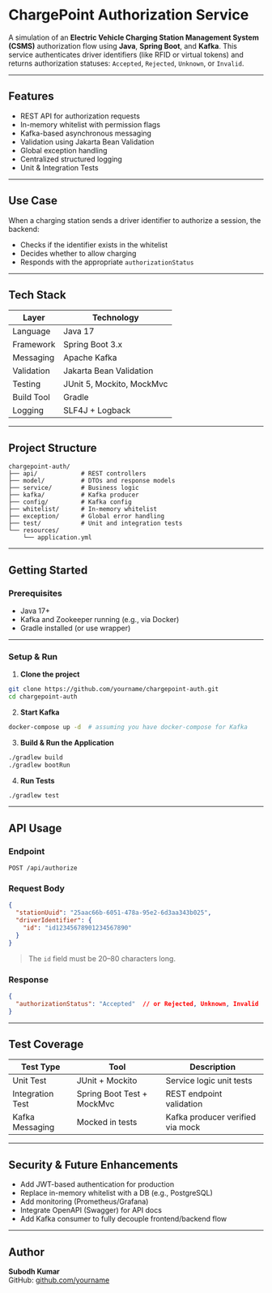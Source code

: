 # ChargePoint Authorization Service

A simulation of an **Electric Vehicle Charging Station Management System (CSMS)** authorization flow using **Java**, **Spring Boot**, and **Kafka**. This service authenticates driver identifiers (like RFID or virtual tokens) and returns authorization statuses: `Accepted`, `Rejected`, `Unknown`, or `Invalid`.

---

## Features

- REST API for authorization requests
- In-memory whitelist with permission flags
- Kafka-based asynchronous messaging
- Validation using Jakarta Bean Validation
- Global exception handling
- Centralized structured logging
- Unit & Integration Tests

---

## Use Case

When a charging station sends a driver identifier to authorize a session, the backend:
- Checks if the identifier exists in the whitelist
- Decides whether to allow charging
- Responds with the appropriate `authorizationStatus`

---

## Tech Stack

| Layer         | Technology                |
|---------------|---------------------------|
| Language      | Java 17                   |
| Framework     | Spring Boot 3.x           |
| Messaging     | Apache Kafka              |
| Validation    | Jakarta Bean Validation   |
| Testing       | JUnit 5, Mockito, MockMvc |
| Build Tool    | Gradle                    |
| Logging       | SLF4J + Logback           |

---

## Project Structure

```
chargepoint-auth/
├── api/            # REST controllers
├── model/          # DTOs and response models
├── service/        # Business logic
├── kafka/          # Kafka producer
├── config/         # Kafka config
├── whitelist/      # In-memory whitelist
├── exception/      # Global error handling
├── test/           # Unit and integration tests
└── resources/
    └── application.yml
```

---

## Getting Started

### Prerequisites
- Java 17+
- Kafka and Zookeeper running (e.g., via Docker)
- Gradle installed (or use wrapper)

---

### Setup & Run

1. **Clone the project**
```bash
git clone https://github.com/yourname/chargepoint-auth.git
cd chargepoint-auth
```

2. **Start Kafka**
```bash
docker-compose up -d  # assuming you have docker-compose for Kafka
```

3. **Build & Run the Application**
```bash
./gradlew build
./gradlew bootRun
```

4. **Run Tests**
```bash
./gradlew test
```

---

## API Usage

### Endpoint
```http
POST /api/authorize
```

### Request Body
```json
{
  "stationUuid": "25aac66b-6051-478a-95e2-6d3aa343b025",
  "driverIdentifier": {
    "id": "id12345678901234567890"
  }
}
```

> The `id` field must be 20–80 characters long.

### Response
```json
{
  "authorizationStatus": "Accepted"  // or Rejected, Unknown, Invalid
}
```

---

## Test Coverage

| Test Type         | Tool            | Description                          |
|------------------|------------------|--------------------------------------|
| Unit Test         | JUnit + Mockito | Service logic unit tests             |
| Integration Test  | Spring Boot Test + MockMvc | REST endpoint validation     |
| Kafka Messaging   | Mocked in tests | Kafka producer verified via mock     |

---

## Security & Future Enhancements

- Add JWT-based authentication for production
- Replace in-memory whitelist with a DB (e.g., PostgreSQL)
- Add monitoring (Prometheus/Grafana)
- Integrate OpenAPI (Swagger) for API docs
- Add Kafka consumer to fully decouple frontend/backend flow

---

## Author

**Subodh Kumar**  
GitHub: [github.com/yourname](https://github.com/subodh07301)

